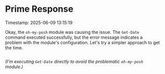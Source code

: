 # Prime Response
Timestamp: 2025-06-09 13:15:19

Okay, the `oh-my-posh` module was causing the issue. The `Get-Date` command executed successfully, but the error message indicates a problem with the module's configuration. Let's try a simpler approach to get the time.

```{.script execute="Get-Date"}
```

*(I'm executing `Get-Date` directly to avoid the problematic `oh-my-posh` module.)*
